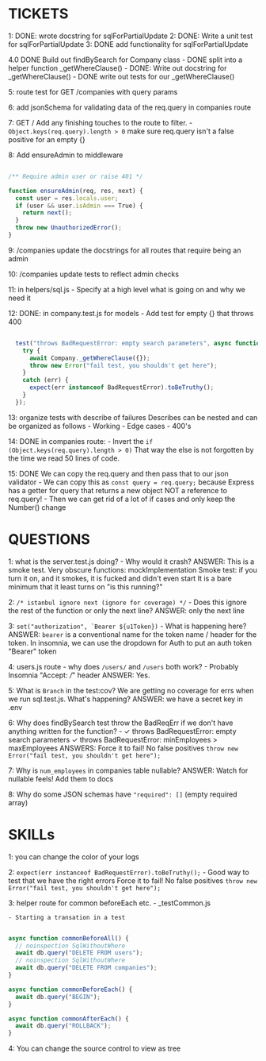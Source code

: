 # TICKETS
1: DONE: wrote docstring for sqlForPartialUpdate
2: DONE: Write a unit test for sqlForPartialUpdate
3: DONE add functionality for sqlForPartialUpdate

4.0 DONE Build out findBySearch for Company class
    - DONE split into a helper function _getWhereClause()
    - DONE: Write out docstring for _getWhereClause()
    - DONE write out tests for our _getWhereClause()

5: route test for GET /companies with query params

6: add jsonSchema for validating data of the req.query in companies route

7: GET / Add any finishing touches to the route to filter.
    - `Object.keys(req.query).length > 0` make sure req.query isn't a false positive for
    an empty {}

8: Add ensureAdmin to middleware
```js

/** Require admin user or raise 401 */

function ensureAdmin(req, res, next) {
  const user = res.locals.user;
  if (user && user.isAdmin === True) {
    return next();
  }
  throw new UnauthorizedError();
}

```

9: /companies update the docstrings for all routes that require being an admin

10: /companies update tests to reflect admin checks

11: in helpers/sql.js
    - Specify at a high level what is going on and why we need it

12: DONE: in company.test.js for models
    - Add test for empty {} that throws 400
```js

  test("throws BadRequestError: empty search parameters", async function () {
    try {
      await Company._getWhereClause({});
      throw new Error("fail test, you shouldn't get here");
    }
    catch (err) {
      expect(err instanceof BadRequestError).toBeTruthy();
    }
  });

```

13: organize tests with describe of failures
    Describes can be nested and can be organized as follows
    - Working
    - Edge cases
    - 400's

14: DONE in companies route:
    - Invert the `if (Object.keys(req.query).length > 0)`
    That way the else is not forgotten by the time we read 50 lines of code.

15: DONE We can copy the req.query and then pass that to our json validator
    - We can copy this as `const query = req.query;`
    because Express has a getter for query that returns a new object NOT a reference to req.query!
    - Then we can get rid of a lot of if cases and only keep the Number() change



# QUESTIONS
1: what is the server.test.js doing?
    - Why would it crash?
    ANSWER: This is a smoke test. Very obscure functions: mockImplementation
        Smoke test: if you turn it on, and it smokes, it is fucked and didn't even start
        It is a bare minimum that it least turns on "is this running?"

2: `/* istanbul ignore next (ignore for coverage) */`
    - Does this ignore the rest of the function or only the next line?
     ANSWER: only the next line

3: ```set("authorization", `Bearer ${u1Token})```
    - What is happening here?
    ANSWER: `bearer` is a conventional name for the token name / header for the token.
    In insomnia, we can use the dropdown for Auth to put an auth token "Bearer" token

4: users.js route
    - why does `/users/` and `/users` both work?
      - Probably Insomnia "Accept: */*" header
      ANSWER: Yes.

5: What is `Branch` in the test:cov?
    We are getting no coverage for errs when we run sql.test.js. What's happening?
    ANSWER: we have a secret key in .env

6: Why does findBySearch test throw the BadReqErr if we don't have anything written
    for the function?
        -  ✓ throws BadRequestError: empty search parameters
            ✓ throws BadRequestError: minEmployees > maxEmployees
        ANSWERS:  Force it to fail! No false positives
        `throw new Error("fail test, you shouldn't get here");`

7: Why is `num_employees` in companies table nullable?
    ANSWER: Watch for nullable feels! Add them to docs

8: Why do some JSON schemas have `"required": []` (empty required array)


# SKILLs
1: you can change the color of your logs

2: `expect(err instanceof BadRequestError).toBeTruthy();`
    - Good way to test that we have the right errors
    Force it to fail! No false positives
    `throw new Error("fail test, you shouldn't get here");`

3: helper route for common beforeEach etc.
    - _testCommon.js

    - Starting a transation in a test
``` js

async function commonBeforeAll() {
  // noinspection SqlWithoutWhere
  await db.query("DELETE FROM users");
  // noinspection SqlWithoutWhere
  await db.query("DELETE FROM companies");
}

async function commonBeforeEach() {
  await db.query("BEGIN");
}

async function commonAfterEach() {
  await db.query("ROLLBACK");
}
```

4: You can change the source control to view as tree